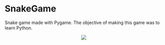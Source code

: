 # SnakeGame

Snake game made with Pygame. The objective of making this game was to learn Python.

<p align="center"><img src="https://i.imgur.com/1N3xG8B.gif"></p>
